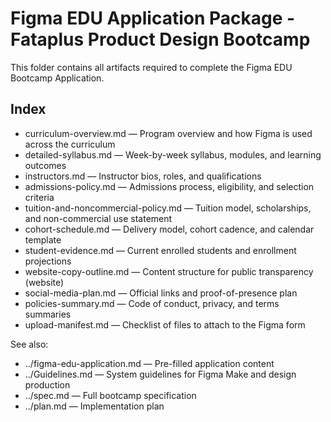# Figma EDU Application Package - Fataplus Product Design Bootcamp

This folder contains all artifacts required to complete the Figma EDU Bootcamp Application.

## Index

- curriculum-overview.md — Program overview and how Figma is used across the curriculum
- detailed-syllabus.md — Week-by-week syllabus, modules, and learning outcomes
- instructors.md — Instructor bios, roles, and qualifications
- admissions-policy.md — Admissions process, eligibility, and selection criteria
- tuition-and-noncommercial-policy.md — Tuition model, scholarships, and non-commercial use statement
- cohort-schedule.md — Delivery model, cohort cadence, and calendar template
- student-evidence.md — Current enrolled students and enrollment projections
- website-copy-outline.md — Content structure for public transparency (website)
- social-media-plan.md — Official links and proof-of-presence plan
- policies-summary.md — Code of conduct, privacy, and terms summaries
- upload-manifest.md — Checklist of files to attach to the Figma form

See also:
- ../figma-edu-application.md — Pre-filled application content
- ../Guidelines.md — System guidelines for Figma Make and design production
- ../spec.md — Full bootcamp specification
- ../plan.md — Implementation plan
